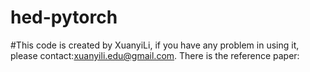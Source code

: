 # hed-pytorch
#This code is created by XuanyiLi, if you have any problem in using it, please contact:xuanyili.edu@gmail.com.
There is the reference paper:
